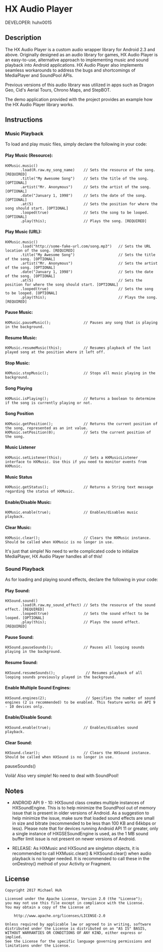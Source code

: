 HX Audio Player
===============

DEVELOPER: huhx0015

## Description

The HX Audio Player is a custom audio wrapper library for Android 2.3 and above. Originally designed as an audio library for games, HX Audio Player is an easy-to-use, alternative approach to implementing music and sound playback into Android applications. HX Audio Player also implements seamless workarounds to address the bugs and shortcomings of MediaPlayer and SoundPool APIs.

Previous versions of this audio library was utilized in apps such as Dragon Geo, Cid's Aerial Tours, Chrono Maps, and StepBOT.

The demo application provided with the project provides an example how the HX Audio Player library works.

## Instructions

### Music Playback

To load and play music files, simply declare the following in your code:

#### Play Music (Resource):

```
HXMusic.music()
       .load(R.raw.my_song_name)    // Sets the resource of the song. [REQUIRED]
       .title("My Awesome Song")    // Sets the title of the song. [OPTIONAL]
       .artist("Mr. Anonymous")     // Sets the artist of the song. [OPTIONAL]
       .date("January 1, 1998")     // Sets the date of the song. [OPTIONAL]
       .at(5)                       // Sets the position for where the song should start. [OPTIONAL]
       .looped(true)                // Sets the song to be looped. [OPTIONAL]
       .play(this);                 // Plays the song. [REQUIRED]
```

#### Play Music (URL):

```
HXMusic.music()
       .load("http://some-fake-url.com/song.mp3")   // Sets the URL location of the song. [REQUIRED]
       .title("My Awesome Song")                    // Sets the title of the song. [OPTIONAL]
       .artist("Mr. Anonymous")                     // Sets the artist of the song. [OPTIONAL]
       .date("January 1, 1998")                     // Sets the date of the song. [OPTIONAL]
       .at(5)                                       // Sets the position for where the song should start. [OPTIONAL]
       .looped(true)                                // Sets the song to be looped. [OPTIONAL]
       .play(this);                                 // Plays the song. [REQUIRED]
```

#### Pause Music:

```
HXMusic.pauseMusic();               // Pauses any song that is playing in the background.
```

#### Resume Music:

```
HXMusic.resumeMusic(this);          // Resumes playback of the last played song at the position where it left off.
```

#### Stop Music:

```
HXMusic.stopMusic();                // Stops all music playing in the background.
```

#### Song Playing

```
HXMusic.isPlaying();                // Returns a boolean to determine if the song is currently playing or not.
```

#### Song Position

```
HXMusic.getPosition();              // Returns the current position of the song, represented as an int value.
HXMusic.setPosition(0);             // Sets the current position of the song.
```

#### Music Listener

```
HXMusic.setListener(this);          // Sets a HXMusicListener interface to HXMusic. Use this if you need to monitor events from HXMusic.
```

#### Music Status

```
HXMusic.getStatus();                // Returns a String text message regarding the status of HXMusic.
```

#### Enable/Disable Music:

```
HXMusic.enable(true);               // Enables/disables music playback.
```

#### Clear Music:

```
HXMusic.clear();                    // Clears the HXMusic instance. Should be called when HXMusic is no longer in use.
```

It's just that simple! No need to write complicated code to initialize MediaPlayer, HX Audio Player handles all of this!

### Sound Playback

As for loading and playing sound effects, declare the following in your code:

#### Play Sound:

```
HXSound.sound()
       .load(R.raw.my_sound_effect) // Sets the resource of the sound effect. [REQUIRED]
       .looped(true)                // Sets the sound effect to be looped. [OPTIONAL]
       .play(this);                 // Plays the sound effect. [REQUIRED]
```

#### Pause Sound:

```
HXSound.pauseSounds();              // Pauses all looping sounds playing in the background.
```

#### Resume Sound:

```
HXSound.resumeSounds();              // Resumes playback of all looping sounds previously played in the background.
```

#### Enable Multiple Sound Engines:

```
HXSound.engines(2);                  // Specifies the number of sound engines (2 is recommended) to be enabled. This feature works on API 9 - 10 devices only.
```

#### Enable/Disable Sound:

```
HXSound.enable(true);               // Enables/disables sound playback.
```

#### Clear Sound:

```
HXSound.clear();                    // Clears the HXSound instance. Should be called when HXSound is no longer in use.
```

pauseSounds()

Voilà! Also very simple! No need to deal with SoundPool!

## Notes

- ANDROID API 9 - 10: HXSound class creates multiple instances of HXSoundEngine. This is to help minimize the SoundPool out of memory issue that is present in older versions of Android. As a suggestion to help minimize the issue, make sure that loaded sound effects are small in size and bitrate (recommended to be less than 100 KB and 64kbps or less). Please note that for devices running Android API 11 or greater, only a single instance of HXGSESoundEngine is used, as the 1 MB sound buffer limit issue is not present on newer versions of Android.

- RELEASE: As HXMusic and HXSound are singleton objects, it is recommended to call HXMusic.clear() & HXSound.clear() when audio playback is no longer needed. It is recommended to call these in the onDestroy() method of your Activity or Fragment.

## License

    Copyright 2017 Michael Huh

    Licensed under the Apache License, Version 2.0 (the "License");
    you may not use this file except in compliance with the License.
    You may obtain a copy of the License at

        http://www.apache.org/licenses/LICENSE-2.0

    Unless required by applicable law or agreed to in writing, software
    distributed under the License is distributed on an "AS IS" BASIS,
    WITHOUT WARRANTIES OR CONDITIONS OF ANY KIND, either express or implied.
    See the License for the specific language governing permissions and
    limitations under the License.
    
